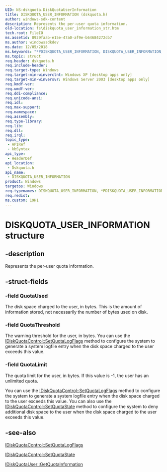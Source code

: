 ```yaml
---
UID: NS:dskquota.DiskQuotaUserInformation
title: DISKQUOTA_USER_INFORMATION (dskquota.h)
author: windows-sdk-content
description: Represents the per-user quota information.
old-location: fs\diskquota_user_information_str.htm
tech.root: FileIO
ms.assetid: 8929faab-e15e-47a0-af9e-b64684272cb7
ms.author: windowssdkdev
ms.date: 12/05/2018
ms.keywords: "*PDISKQUOTA_USER_INFORMATION, DISKQUOTA_USER_INFORMATION, DISKQUOTA_USER_INFORMATION structure [Files], PDISKQUOTA_USER_INFORMATION, PDISKQUOTA_USER_INFORMATION structure pointer [Files], _win32_diskquota_user_information_str, base.diskquota_user_information_str, dskquota/DISKQUOTA_USER_INFORMATION, dskquota/PDISKQUOTA_USER_INFORMATION, fs.diskquota_user_information_str"
ms.topic: struct
req.header: dskquota.h
req.include-header: 
req.target-type: Windows
req.target-min-winverclnt: Windows XP [desktop apps only]
req.target-min-winversvr: Windows Server 2003 [desktop apps only]
req.kmdf-ver: 
req.umdf-ver: 
req.ddi-compliance: 
req.unicode-ansi: 
req.idl: 
req.max-support: 
req.namespace: 
req.assembly: 
req.type-library: 
req.lib: 
req.dll: 
req.irql: 
topic_type:
 - APIRef
 - kbSyntax
api_type:
 - HeaderDef
api_location:
 - Dskquota.h
api_name:
 - DISKQUOTA_USER_INFORMATION
product: Windows
targetos: Windows
req.typenames: DISKQUOTA_USER_INFORMATION, *PDISKQUOTA_USER_INFORMATION
req.redist: 
ms.custom: 19H1
---
```


# DISKQUOTA_USER_INFORMATION structure


## -description


Represents the per-user quota information.


## -struct-fields




### -field QuotaUsed

The disk space charged to the user, in bytes. This is the amount of information stored, not necessarily the number of bytes used on disk.


### -field QuotaThreshold

The warning threshold for the user, in bytes. You can use the 
<a href="https://msdn.microsoft.com/8e5a1637-ad10-4a36-8493-b57c254ae273">IDiskQuotaControl::SetQuotaLogFlags</a> method to configure the system to generate a system logfile entry when the disk space charged to the user exceeds this value.


### -field QuotaLimit

The quota limit for the user, in bytes. If this value is -1, the user has an unlimited quota. 




You can use the <a href="https://msdn.microsoft.com/8e5a1637-ad10-4a36-8493-b57c254ae273">IDiskQuotaControl::SetQuotaLogFlags</a> method to configure the system to generate a system logfile entry when the disk space charged to the user exceeds this value. You can also use the 
<a href="https://msdn.microsoft.com/0bbacc3c-e212-4801-95d8-1e260123665d">IDiskQuotaControl::SetQuotaState</a> method to configure the system to deny additional disk space to the user when the disk space charged to the user exceeds this value.


## -see-also




<a href="https://msdn.microsoft.com/8e5a1637-ad10-4a36-8493-b57c254ae273">IDiskQuotaControl::SetQuotaLogFlags</a>



<a href="https://msdn.microsoft.com/0bbacc3c-e212-4801-95d8-1e260123665d">IDiskQuotaControl::SetQuotaState</a>



<a href="https://msdn.microsoft.com/d1640803-965a-473c-bf10-bee51d47fcfa">IDiskQuotaUser::GetQuotaInformation</a>
 

 

